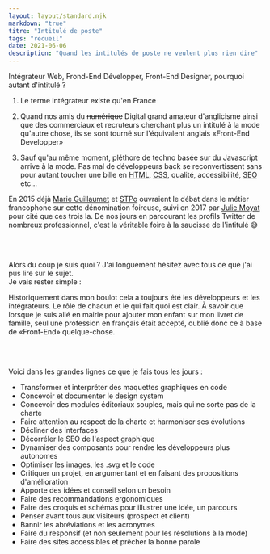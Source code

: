```yaml
---
layout: layout/standard.njk
markdown: "true"
titre: "Intitulé de poste"
tags: "recueil"
date: 2021-06-06
description: "Quand les intitulés de poste ne veulent plus rien dire"
---
```


Intégrateur Web, Frond-End Développer, Front-End Designer, pourquoi autant d'intitulé ?

1. Le terme intégrateur existe qu'en France

2. Quand nos amis du ~~numérique~~ Digital grand amateur d'anglicisme ainsi que des commerciaux et recruteurs cherchant plus un intitulé à la mode qu'autre chose, ils se sont tourné sur l'équivalent anglais &laquo;Front-End Developper&raquo;

3. Sauf qu'au même moment, pléthore de techno basée sur du Javascript arrive à la mode. Pas mal de développeurs back se reconvertissent sans pour autant toucher une bille en <abbr title="Hypertext Markup Language">HTML</abbr>, <abbr title="Cascading Style Sheets">CSS</abbr>, qualité, accessibilité, <abbr title="Search Engine Optimization">SEO</abbr> etc…

En 2015 déjà [Marie Guillaumet](https://marieguillaumet.com/les-mots-qui-fachent-2-integrateur-web-vs-developpeur-front-end/) et [STPo](https://www.stpo.fr/blog/je-ne-suis-pas-developpeur/) ouvraient le débat dans le métier francophone sur cette dénomination foireuse, suivi en 2017 par [Julie Moyat](https://www.lalutineduweb.fr/je-suis-integrateur-web/) pour cité que ces trois la.
De nos jours en parcourant les profils Twitter de nombreux professionnel, c'est la véritable foire à la saucisse de l'intitulé 😅

<br><br>

Alors du coup je suis quoi ?
J'ai longuement hésitez avec tous ce que j'ai pus lire sur le sujet. <br>
Je vais rester simple :

Historiquement dans mon boulot cela a toujours été les développeurs et les intégrateurs.
Le rôle de chacun et le qui fait quoi est clair.
À savoir que lorsque je suis allé en mairie pour ajouter mon enfant sur mon livret de famille, seul une profession en français était accepté, oublié donc ce à base de &laquo;Front-End&raquo; quelque-chose.

<br><br>

Voici dans les grandes lignes ce que je fais tous les jours :

- Transformer et interpréter des maquettes graphiques en code
- Concevoir et documenter le design system
- Concevoir des modules éditoriaux souples, mais qui ne sorte pas de la charte
- Faire attention au respect de la charte et harmoniser ses évolutions
- Décliner des interfaces
- Décorréler le SEO de l'aspect graphique
- Dynamiser des composants pour rendre les développeurs plus autonomes
- Optimiser les images, les .svg et le code
- Critiquer un projet, en argumentant et en faisant des propositions d'amélioration
- Apporte des idées et conseil selon un besoin
- Faire des recommandations ergonomiques
- Faire des croquis et schémas pour illustrer une idée, un parcours
- Penser avant tous aux visiteurs (prospect et client)
- Bannir les abréviations et les acronymes
- Faire du responsif (et non seulement pour les résolutions à la mode)
- Faire des sites accessibles et prêcher la bonne parole
